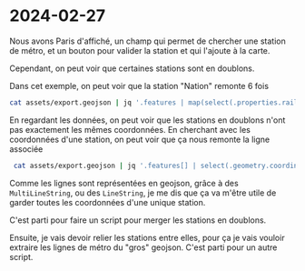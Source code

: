 # 2024-02-27

Nous avons Paris d'affiché, un champ qui permet de chercher une station de métro,
et un bouton pour valider la station et qui l'ajoute à la carte.

Cependant, on peut voir que certaines stations sont en doublons.

Dans cet exemple, on peut voir que la station "Nation" remonte 6 fois

```bash
cat assets/export.geojson | jq '.features | map(select(.properties.railway == "stop" or (.properties.public_transport == "stop_position" and .properties["type:RATP"] == "metro")))' | rg '"name": "Nation"'| wc -l
```

En regardant les données, on peut voir que les stations en doublons n'ont pas exactement les mêmes coordonnées.
En cherchant avec les coordonnées d'une station, on peut voir que ça nous remonte la ligne associée

```bash
 cat assets/export.geojson | jq '.features[] | select(.geometry.coordinates[][] == [2.3213306,48.8822428])'
```

Comme les lignes sont représentées en geojson, grâce à des `MultiLineString`, ou des `LineString`,
je me dis que ça va m'être utile de garder toutes les coordonnées d'une unique station.

C'est parti pour faire un script pour merger les stations en doublons.

Ensuite, je vais devoir relier les stations entre elles, pour ça je vais vouloir extraire les lignes de métro du "gros" geojson.
C'est parti pour un autre script.

